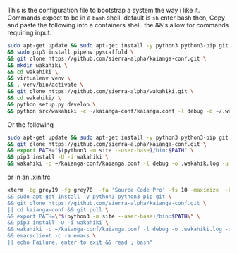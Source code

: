 This is the configuration file to bootstrap a system the way i like it.
Commands expect to be in a `bash` shell, default is `sh` enter bash then,
Copy and paste the following into a containers shell. the &&'s allow for commands requiring input.

```bash
sudo apt-get update && sudo apt-get install -y python3 python3-pip git \
&& sudo pip3 install pipenv pyscaffold \
&& git clone https://github.com/sierra-alpha/kaianga-conf.git \
&& mkdir wakahiki \
&& cd wakahiki \
&& virtualenv venv \
&& . venv/bin/activate \
&& git clone https://github.com/sierra-alpha/wakahiki.git \
&& cd wakahiki/ \
&& python setup.py develop \
&& python src/wakahiki -c ~/kaianga-conf/kaianga.conf -l debug -o ~/.wakahiki.log -u shaun
```

Or the following
```bash
sudo apt-get update && sudo apt-get install -y python3 python3-pip git \
&& git clone https://github.com/sierra-alpha/kaianga-conf.git \
&& export PATH="$(python3 -m site --user-base)/bin:$PATH" \
&& pip3 install -U -i wakahiki \
&& wakahiki -c ~/kaianga-conf/kaianga.conf -l debug -o .wakahik.log -u shaun
```

or in an .xinitrc
```bash
xterm -bg grey19 -fg grey70  -fa 'Source Code Pro' -fs 10 -maximize  -bc -e bash -c "sudo apt-get update \
&& sudo apt-get install -y python3 python3-pip git \
&& git clone https://github.com/sierra-alpha/kaianga-conf.git \
|| cd kaianga-conf && git pull \
&& export PATH=\"$(python3 -m site --user-base)/bin:$PATH\" \
&& pip3 install -U -i wakahiki \
&& wakahiki -c ~/kaianga-conf/kaianga.conf -l debug -o .wakahiki.log -u shaun \
&& emacsclient -c -a emacs \
|| echo Failure, enter to exit && read ; bash"
```
